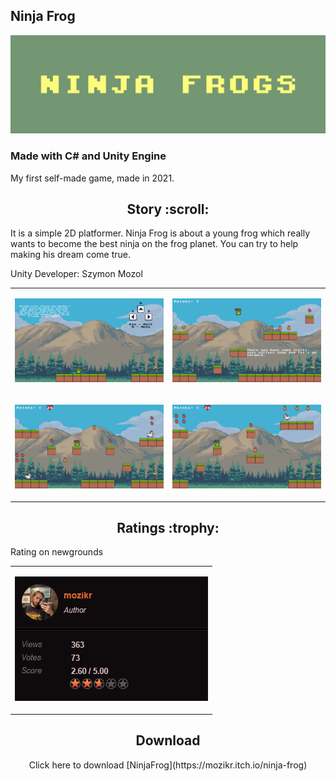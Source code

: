 ## Ninja Frog
<p align="center"><img src="Image/baner.png"/></p>

### Made with C# and Unity Engine

My first self-made game, made in 2021. 

<h2 align="center">Story :scroll: </h2>
<p>It is a simple 2D platformer. Ninja Frog is about a young frog which really wants to become the best ninja on the frog planet. You can try to help making his dream come true.</p>
<p>Unity Developer: Szymon Mozol</p>

<table>
<tr>
    <td><p align="center"><img src="Image/preview1.png"/></p></td>
    <td><p align="center"><img src="Image/preview2.png"/></p></td>
</tr>
    <tr>
    <td><p align="center"><img src="Image/preview3.png"/></p></td>
    <td><p align="center"><img src="Image/preview4.png"/></p></td>
</tr>
</table>

<h2 align="center">Ratings :trophy: </h2>
<p>Rating on newgrounds</p>
<table>
<tr>
    <td><p align="center"><img src="Image/score.png"/></p></td>
</tr>
</table>

<h2 align="center">Download</h2>
<p align="center">
    Click here to download [NinjaFrog](https://mozikr.itch.io/ninja-frog)
</p>

